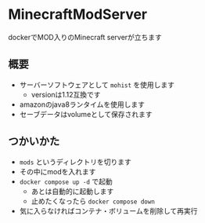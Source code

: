 # MinecraftModServer

dockerでMOD入りのMinecraft serverが立ちます

## 概要

- サーバーソフトウェアとして `mohist` を使用します
  - versionは1.12互換です
- amazonのjava8ランタイムを使用します
- セーブデータはvolumeとして保存されます

## つかいかた

- `mods` というディレクトリを切ります
- その中にmodを入れます
- `docker compose up -d` で起動
  - あとは自動的に起動します
  - 止めたくなったら `docker compose down`
- 気に入らなければコンテナ・ボリュームを削除して再実行    
